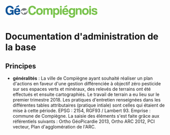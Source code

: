 ![picto](/doc/img/Logo_web-GeoCompiegnois.png)

# Documentation d'administration de la base #

## Principes
  * **généralités** :
La ville de Compiègne ayant souhaité réaliser un plan d'actions en faveur d'une gestion différenciée à objectif zéro pesticide sur ses espaces verts et minéraux, des relevés de terrains ont été effectués et ensuite cartographiés.
Le travail de terrain a eu lieu sur le premier trimestre 2018. Les pratiques d'entretien renseignées dans les différentes tables attributaires (pratique intiale) sont celles qui étaient de mise à cette période.
EPSG : 2154, RGF93 / Lambert 93.
Emprise : commune de Compiègne.
La saisie des éléments s'est faite grâce aux référentiels suivants : Ortho GéoPicardie 2013, Ortho ARC 2012, PCI vecteur, Plan d'agglomération de l'ARC.
